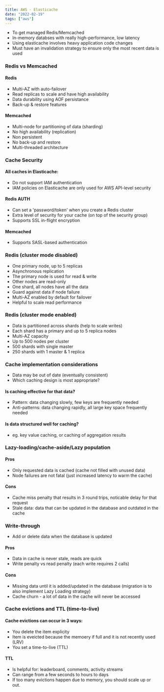 ```yaml
---
title: AWS - Elasticache
date: "2022-02-19"
tags: ["aws"]
---
```


- To get managed Redis/Memcached
- In-memory databses with really high-performance, low latency
- Using elasticache involves heavy application code changes
- Must have an invalidation strategy to ensure only the most recent data is used

### Redis vs Memcached
#### Redis
- Multi-AZ with auto-failover
- Read replicas to scale and have high availability
- Data durability using AOF persistance
- Back-up & restore features
#### Memcached
- Multi-node for partitioning of data (sharding)
- No high availability (replication)
- Non persistent
- No back-up and restore
- Multi-threaded architecture

### Cache Security
#### All caches in Elasticache:
- Do not support IAM authentication
- IAM policies on Elasticache are only used for AWS API-level security
#### Redis AUTH
- Can set a 'password/token' when you create a Redis cluster
- Extra level of security for your cache (on top of the security group)
- Supports SSL in-flight encryption
#### Memcached
- Supports SASL-based authentication

### Redis (cluster mode disabled)
- One primary node, up to 5 replicas
- Asynchronous replication
- The primary node is used for read & write
- Other nodes are read-only
- One shard, all nodes have all the data
- Guard against data if node failure
- Multi-AZ enabled by default for failover
- Helpful to scale read performance

### Redis (cluster mode enabled)
- Data is partitioned across shards (help to scale writes)
- Each shard has a primary and up to 5 replica nodes
- Multi-AZ capacity
- Up to 500 nodes per cluster
- 500 shards with single master
- 250 shards with 1 master & 1 replica

### Cache implementation considerations
- Data may be out of date (eventually consistent)
- Which caching design is most appropriate?
#### Is caching effective for that data?
- Pattern: data changing slowly, few keys are frequently needed
- Anti-patterns: data changing rapidly, all large key space frequently needed
#### Is data structured well for caching?
- eg. key value caching, or caching of aggregation results

### Lazy-loading/cache-aside/Lazy population
#### Pros
- Only requested data is cached (cache not filled with unused data)
- Node failures are not fatal (just increased latency to warm the cache)
#### Cons
- Cache miss penalty that results in 3 round trips, noticable delay for that request
- Stale data: data that can be updated in the database and outdated in the cache

### Write-through
- Add or delete data when the database is updated
#### Pros
- Data in cache is never stale, reads are quick
- Write penalty vs read penalty (each write requires 2 calls)
#### Cons
- Missing data until it is added/updated in the database (migration is to also implement Lazy Loading strategy)
- Cache churn - a lot of data in the cache will never be accessed

### Cache evictions and TTL (time-to-live)
#### Cache evictions can occur in 3 ways:
- You delete the item explicity
- Item is eveicted because the memoery if full and it is not recently used (LRV)
- You set a time-to-live (TTL)
#### TTL
- Is helpful for: leaderboard, comments, activity streams
- Can range from a few seconds to hours to days
- If too many evictions happen due to memory, you should scale up or out.